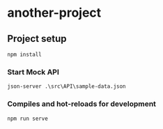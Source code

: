 # another-project

## Project setup
```
npm install
```
### Start Mock API
```
json-server .\src\API\sample-data.json
```
### Compiles and hot-reloads for development
```
npm run serve
```
